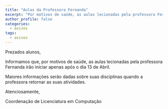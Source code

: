 ```yaml
---
title: "Aulas da Professora Fernanda" 
excerpt: "Por motivos de saúde, as aulas lecionadas pela professora Fernanda irão iniciar apenas após o dia 13 de Abril."
author_profile: false
categories:
  - avisos
tags:
  - avisos
---
```


Prezados alunos,

Informamos que, por motivos de saúde, as aulas lecionadas pela professora Fernanda irão iniciar apenas após o dia 13 de Abril.

Maiores informações serão dadas sobre suas disciplinas quando a professora retornar as suas atividades.

Atenciosamente,

Coordenação de Licenciatura em Computação